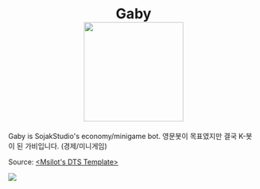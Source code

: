 <h1 align="center">Gaby<br>
<img src="https://cdn.discordapp.com/attachments/973479654251978772/988076929666150430/756abc2332cfefa0.jpeg" height=200/>
</h1>

Gaby is SojakStudio's economy/minigame bot.
영문봇이 목표였지만 결국 K-봇 이 된 가비입니다. (경제/미니게임)

Source: [<Msilot's DTS Template>](https://github.com/msilot1001/Typescript-DJS-Template)

<a href="https://discord.com/api/oauth2/authorize?client_id=987923035711496243&permissions=8&scope=bot%20applications.commands" target="_blank">
<img src="https://img.shields.io/badge/Gaby_Invite-4374D9?style=for-the-badge&logo=discord&logoColor=white"></a>
